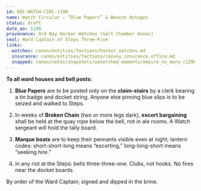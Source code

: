 ```yaml
---
id: DOC:WATCH-CIRC-1198
name: Watch Circular — “Blue Papers” & Beacon Outages
status: draft
date_ao: 1198
provenance: Ord Bay Harbor Watches (Salt Chamber Annex)
seal: Ward Captain of Steps Three–Five
links:
  watches: canon/entities/factions/harbor_watches.md
  insurance: canon/entities/factions/convoy_insurance_office.md
  snapped: canon/notes/snapshots/watershed_moments/empire_no_more_c1200.md
---
```


**To all ward houses and bell posts:**

1) **Blue Papers** are to be posted only on the **claim-stairs** by a clerk bearing a tin badge and docket string. Anyone else pinning blue slips is to be seized and walked to Steps.

2) In weeks of **Broken Chain** (two or more legs dark), **escort bargaining** shall be held at the quay rope below the bell, not in ale rooms. A Watch sergeant will hold the tally board.

3) **Marque boats** are to keep their pennants visible even at night; lantern codes: short-short-long means “escorting,” long-long-short means “seeking hire.”

4) In any riot at the Steps: bells three-three-one. Clubs, not hooks. No fires near the docket boards.

By order of the Ward Captain; signed and dipped in the brine.
